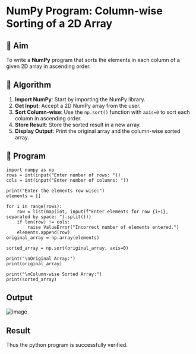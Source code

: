 # NumPy Program: Column-wise Sorting of a 2D Array

## 🎯 Aim
To write a **NumPy** program that sorts the elements in each column of a given 2D array in ascending order.

## 🧠 Algorithm

1. **Import NumPy**: Start by importing the NumPy library.
2. **Get Input**: Accept a 2D NumPy array from the user.
3. **Sort Column-wise**: Use the `np.sort()` function with `axis=0` to sort each column in ascending order.
4. **Store Result**: Store the sorted result in a new array.
5. **Display Output**: Print the original array and the column-wise sorted array.

## 🧾 Program
```
import numpy as np
rows = int(input("Enter number of rows: "))
cols = int(input("Enter number of columns: "))

print("Enter the elements row-wise:")
elements = []

for i in range(rows):
    row = list(map(int, input(f"Enter elements for row {i+1}, separated by space: ").split()))
    if len(row) != cols:
        raise ValueError("Incorrect number of elements entered.")
    elements.append(row)
original_array = np.array(elements)

sorted_array = np.sort(original_array, axis=0)

print("\nOriginal Array:")
print(original_array)

print("\nColumn-wise Sorted Array:")
print(sorted_array)

```
## Output

![image](https://github.com/user-attachments/assets/9cc8c4c6-d7d0-43dc-b56a-203e37b52574)

## Result
 Thus the python program is successfully verified.
